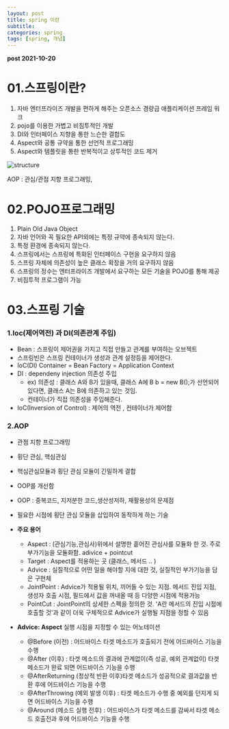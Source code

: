 ```yaml
---
layout: post
title: spring 이란
subtitle: 
categories: spring
tags: [spring, 개념]
---
```


**post 2021-10-20**


# 01.스프링이란?

1. 자바 엔터프라이즈 개발을 편하게 해주는 오픈소스 경량급 애플리케이션 프레임 워크
2. pojo를 이용한 가볍고 비침투적인 개발
3. DI와 인터페이스 지향을 통한 느슨한 결합도
4. Aspect와 공통 규약을 통한 선언적 프로그래밍
5. Aspect와 템플릿을 통한 반복적이고 상투적인 코드 제거

![structure](https://user-images.githubusercontent.com/83413364/139521434-81bcaecb-e784-4933-a444-d08df13bb723.png)

AOP : 관심/관점 지향 프로그래밍, 

# 02.POJO프로그래밍

1.  Plain Old Java Object
2. 자바 언어와 꼭 필요한 API외에는 특정 규약에 종속되지 않는다.
3. 특정 환경에 종속되지 않는다.
4. 스프링에서는 스프링에 특화된 인터페이스 구현을 요구하지 않음
5. 스프링 자체에 의존성이 높은 클래스 확장을 거의 요구하지 않음
6. 스프링의 정수는 엔터프라이즈 개발에서 요구하는 모든 기술을 POJO를 통해 제공
7. 비침투적 프로그램이 가능

# 03.스프링 기술

### 1.Ioc(제어역전) 과 DI(의존관계 주입)

- Bean :  스프링이 제어권을 가지고 직접 만들고 관계를 부여하는 오브젝트
- 스프링빈은 스프링 컨테이너가 생성과 관계 설정등을 제어한다.
- IoC(DI) Container = Bean Factory = Application Context
- DI : dependeny injection 의존성 주입
    - ex) 의존성 : 클래스 A와 B가 있을때, 클래스 A에 B b = new B();가 선언되어 있다면, 클래스 A는 B에 의존하고 있는 것임.
    - 컨테이너가 직접 의존성을 주입해준다.
- IoC(Inversion of Control) : 제어의 역전 , 컨테이너가 제어함

### 2.AOP

- 관점 지향 프로그래밍
- 횡단 관심, 핵심관심
- 핵심관심모듈과 횡단 관심 모듈이 긴밀하게 결합
- OOP를 개선함
- OOP : 중복코드, 지저분한 코드,생산성저하, 재활용성의 문제점
- 필요한 시점에 횡단 관심 모듈을 삽입하여 동작하게 하는 기술

- **주요 용어**
    - Aspect : (관심기능,관심사)위에서 설명한 흩어진 관심사를 모듈화 한 것. 주로 부가기능을 모듈화함. adivice + pointcut
    - Target : Aspect를 적용하는 곳 (클래스, 메서드 .. )
    - Advice : 실질적으로 어떤 일을 해야할 지에 대한 것, 실질적인 부가기능을 담은 구현체
    - JointPoint : Advice가 적용될 위치, 끼어들 수 있는 지점. 메서드 진입 지점, 생성자 호출 시점, 필드에서 값을 꺼내올 때 등 다양한 시점에 적용가능
    - PointCut : JointPoint의 상세한 스펙을 정의한 것. 'A란 메서드의 진입 시점에 호출할 것'과 같이 더욱 구체적으로 Advice가 실행될 지점을 정할 수 있음

- **Advice: Aspect** 실행 시점을 지정할 수 있는 어노테이션
    - @Before (이전) : 어드바이스 타겟 메소드가 호출되기 전에 어드바이스 기능을 수행
    - @After (이후) : 타겟 메소드의 결과에 관계없이(즉 성공, 예외 관계없이) 타겟 메소드가 완료 되면 어드바이스 기능을 수행
    - @AfterReturning (정상적 반환 이후)타겟 메소드가 성공적으로 결과값을 반환 후에 어드바이스 기능을 수행
    - @AfterThrowing (예외 발생 이후) : 타겟 메소드가 수행 중 예외를 던지게 되면 어드바이스 기능을 수행
    - @Around (메소드 실행 전후) : 어드바이스가 타겟 메소드를 감싸서 타겟 메소드 호출전과 후에 어드바이스 기능을 수행

